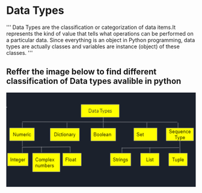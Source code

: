 # Data Types
'''
Data Types are the classification or categorization of data items.It represents the kind of value that tells what operations can be performed on a particular data. Since everything is an object in Python programming, data types are actually classes and variables are instance (object) of these classes.
'''
## Reffer the image below to find different classification of Data types avalible in python
![](https://github.com/abhishekpshenoy/Python/blob/main/Images/Basics/DataTypes.PNG)